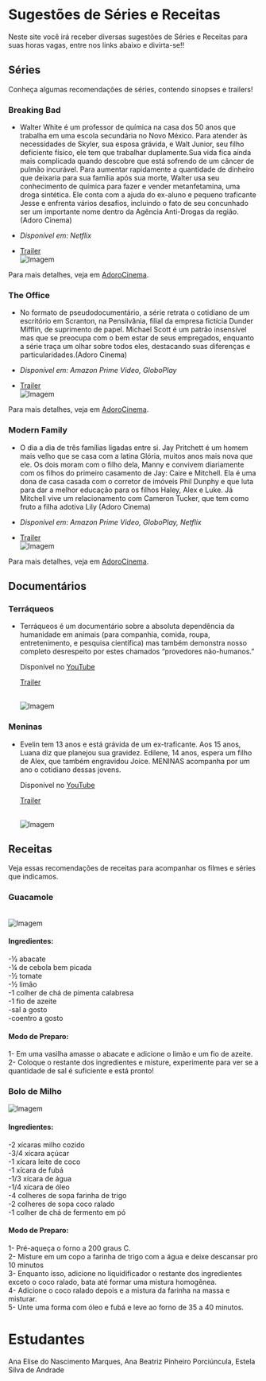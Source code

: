 # Sugestões de Séries e Receitas

Neste site você irá receber diversas sugestões de Séries e Receitas para suas horas vagas, entre nos links abaixo e divirta-se!!

## Séries

Conheça algumas recomendações de séries, contendo sinopses e trailers!

### Breaking Bad

-  Walter White é um professor de química
    na casa dos 50 anos que trabalha em uma escola secundária
    no Novo México. Para atender às necessidades de Skyler, sua esposa grávida, e Walt Junior, seu filho deficiente físico, ele tem que
    trabalhar duplamente.Sua vida fica ainda mais complicada
    quando descobre que está sofrendo de um câncer de pulmão
    incurável. Para aumentar rapidamente a quantidade de
    dinheiro que deixaria para sua família após sua morte,
    Walter usa seu conhecimento de química para fazer e vender
     metanfetamina, uma droga sintética. Ele conta com a ajuda
      do ex-aluno e pequeno traficante Jesse e enfrenta vários
      desafios, incluindo o fato de seu concunhado ser um
      importante nome dentro da Agência Anti-Drogas da região. (Adoro Cinema)
      
- _Disponível em: Netflix_

- [Trailer](https://www.youtube.com/watch?v=2-W6_6gJda0&t=4s) 
<br />![Imagem](https://user-images.githubusercontent.com/99209348/172228900-b3fa87cf-dc0a-4589-8e64-2524c27341af.png)


Para mais detalhes, veja em [AdoroCinema](https://www.adorocinema.com/series/serie-3517/).

### The Office

-  No formato de pseudodocumentário, a série retrata o cotidiano
      de um escritório em Scranton, na Pensilvânia,
      filial da empresa fictícia
      Dunder Mifflin, de suprimento de papel. Michael Scott
      é um patrão insensível mas que se preocupa com o bem
      estar de seus empregados, enquanto a série traça um
      olhar sobre todos eles, destacando suas diferenças e particularidades.(Adoro Cinema)
     
   
      
- _Disponível em: Amazon Prime Video, GloboPlay_

- [Trailer](https://youtu.be/OXcCS6b8NuA)
<br />![Imagem](https://user-images.githubusercontent.com/99209348/172229888-c6db73d5-26f3-4a3c-a11a-f0271d4753c3.png)



Para mais detalhes, veja em [AdoroCinema](https://www.adorocinema.com/series/serie-199/).


### Modern Family

- O dia a dia de três famílias ligadas entre si. Jay Pritchett
    é um homem mais velho que se casa com a latina Glória,
    muitos anos mais nova que ele. Os dois moram com o filho dela, Manny
    e convivem diariamente com os filhos do primeiro casamento de Jay:
    Caire e Mitchell. Ela é uma dona de casa casada com o
    corretor de imóveis Phil Dunphy e que luta para dar a
    melhor educação para os filhos Haley, Alex e Luke.
    Já Mitchell vive um relacionamento com Cameron Tucker,
    que tem como fruto a filha adotiva Lily (Adoro Cinema)
   
      
- _Disponível em: Amazon Prime Video, GloboPlay, Netflix_

- [Trailer](https://globoplay.globo.com/v/7831923/) 
<br />![Imagem](https://user-images.githubusercontent.com/99209348/172230696-584d594d-9c97-4e68-a1c4-606eff5a16ba.png)

Para mais detalhes, veja em [AdoroCinema](https://www.adorocinema.com/series/serie-6085/).

## Documentários

### Terráqueos

-  Terráqueos é um documentário sobre a absoluta dependência da
      humanidade em animais (para companhia, comida, roupa, entretenimento, e
      pesquisa científica) mas também demonstra nosso completo desrespeito
      por estes chamados “provedores não-humanos.”
      
      Disponível no [YouTube](https://youtu.be/_GGBFv0zw18) 
      
      [Trailer](https://youtu.be/PF0jeXSE_Mk) 
      
      <br />![Imagem](https://user-images.githubusercontent.com/99209348/172695343-b5fdf197-fcd1-410a-b627-95a03acc4f01.png)

      
### Meninas

-  Evelin tem 13 anos e está grávida de um ex-traficante.
      Aos 15 anos, Luana diz que planejou sua gravidez. Edilene,
      14 anos, espera um filho de Alex, que também engravidou Joice.
      MENINAS acompanha por um ano o cotidiano dessas jovens.
      
      Disponível no [YouTube](https://youtu.be/bXbToN1lLPY) 
      
      [Trailer](https://youtu.be/aXcUDO6CcnQ) 
      
      <br />![Imagem](https://user-images.githubusercontent.com/99209348/172695742-1771236b-45e5-49db-a8b5-5fb03d895fd6.png)

      
## Receitas

Veja essas recomendações de receitas para acompanhar os filmes e séries que indicamos.

### Guacamole

<br />![Imagem](https://chefinhanatural.com.br/wp-content/uploads/2021/07/guacamole2-500x500.jpg)

#### Ingredientes:
-½ abacate
<br />-¼ de cebola bem picada
<br />-½ tomate
<br />-½ limão
<br />-1 colher de chá de pimenta calabresa
<br />-1 fio de azeite
<br />-sal a gosto
<br />-coentro a gosto

#### Modo de Preparo:
1- Em uma vasilha amasse o abacate e adicione o limão e um fio de azeite.
<br />2- Coloque o restante dos ingredientes e misture, experimente para ver se a quantidade de sal é suficiente e está pronto!

### Bolo de Milho

![Imagem](https://s2.glbimg.com/8lS31tAfC9B7hGuOTbJATOnzNlM=/0x0:1080x608/924x0/smart/filters:strip_icc()/i.s3.glbimg.com/v1/AUTH_e84042ef78cb4708aeebdf1c68c6cbd6/internal_photos/bs/2022/U/m/XTO9f0QeOL7UHkc5TJtQ/capa-materia-gshow.jpg)

#### Ingredientes:
-2 xícaras milho cozido
<br />-3/4 xícara açúcar
<br />-1 xícara leite de coco
<br />-1 xícara de fubá
<br />-1/3 xícara de água
<br />-1/4 xícara de óleo
<br />-4 colheres de sopa farinha de trigo
<br />-2 colheres de sopa coco ralado
<br />-1 colher de chá de fermento em pó

#### Modo de Preparo:
1- Pré-aqueça o forno a 200 graus C.
<br />2- Misture em um copo a farinha de trigo com a água e deixe descansar pro 10 minutos
<br />3- Enquanto isso, adicione no liquidificador o restante dos ingredientes exceto o coco ralado, bata até formar uma mistura homogênea.
<br />4- Adicione o coco ralado depois e a mistura da farinha na massa e misturar.
<br />5- Unte uma forma com óleo e fubá e leve ao forno de 35 a 40 minutos.


# Estudantes
Ana Elise do Nascimento Marques, Ana Beatriz Pinheiro Porciúncula, Estela Silva de Andrade

